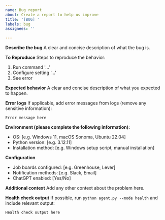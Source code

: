 ```yaml
---
name: Bug report
about: Create a report to help us improve
title: '[BUG] '
labels: bug
assignees: ''

---
```


**Describe the bug**
A clear and concise description of what the bug is.

**To Reproduce**
Steps to reproduce the behavior:
1. Run command '...'
2. Configure setting '...'
3. See error

**Expected behavior**
A clear and concise description of what you expected to happen.

**Error logs**
If applicable, add error messages from logs (remove any sensitive information):
```
Error message here
```

**Environment (please complete the following information):**
- OS: [e.g. Windows 11, macOS Sonoma, Ubuntu 22.04]
- Python version: [e.g. 3.12.11]
- Installation method: [e.g. Windows setup script, manual installation]

**Configuration**
- Job boards configured: [e.g. Greenhouse, Lever]
- Notification methods: [e.g. Slack, Email]
- ChatGPT enabled: [Yes/No]

**Additional context**
Add any other context about the problem here.

**Health check output**
If possible, run `python agent.py --mode health` and include relevant output:
```
Health check output here
```